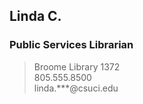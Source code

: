 ## Linda C.
### Public Services Librarian
> Broome Library 1372 <br>
> 805.555.8500 <br>
> linda.***@csuci.edu

